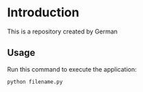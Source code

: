 # Introduction


This is a repository created by German


## Usage


Run this command to execute the application:


`python filename.py`

 

```
